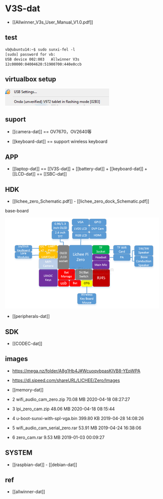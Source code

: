 
# V3S-dat

- [[Allwinner_V3s_User_Manual_V1.0.pdf]]

## test 

    vb@ubuntu14:~$ sudo sunxi-fel -l
    [sudo] password for vb: 
    USB device 002:003   Allwinner V3s     12c00000:04004620:51900700:440e0ccb

## virtualbox setup 

![](2025-07-16-12-31-13.png)

## suport 

- [[camera-dat]] == OV7670，OV2640等


- [[keyboard-dat]] == support wireless keyboard


## APP 

- [[laptop-dat]] == [[V3S-dat]] + [[battery-dat]] + [[keyboard-dat]] + [[LCD-dat]] == [[SBC-dat]]


## HDK 

- [[lichee_zero_Schematic.pdf]] - [[lichee_zero_dock_Schematic.pdf]]

base-board 

![](2025-07-16-14-52-55.png)

- [[peripherals-dat]]

## SDK 

- [[CODEC-dat]]

## images 

- https://mega.nz/folder/A8g1Hb4J#WcuoqvbpasKlVB8-YEpWPA
- https://dl.sipeed.com/shareURL/LICHEE/Zero/Images

- [[memory-dat]]

- 2  wifi_audio_cam_zero.zip 70.08 MB 2020-04-18 08:27:27 
- 3  lpi_zero_cam.zip 48.06 MB 2020-04-18 08:15:44 
- 4  u-boot-sunxi-with-spl-vga.bin 399.80 KB 2019-04-28 14:08:26 
- 5  wifi_audio_cam_serial_zero.rar 53.91 MB 2019-04-24 16:38:06 
- 6  zero_cam.rar 9.53 MB 2019-01-03 00:09:27

## SYSTEM 

- [[raspbian-dat]] - [[debian-dat]]



## ref 

- [[allwinner-dat]]